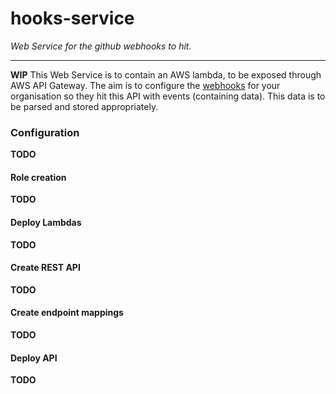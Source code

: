 hooks-service
=============

_Web Service for the github webhooks to hit._

-----------

**WIP**
This Web Service is to contain an AWS lambda, to be exposed through AWS API Gateway. The aim is to configure the
[webhooks](https://developer.github.com/webhooks/) for your organisation so they hit this API with events (containing data). This data is to be
parsed and stored appropriately.

### Configuration

**TODO**

#### Role creation

**TODO**

#### Deploy Lambdas

**TODO**

#### Create REST API

**TODO**

#### Create endpoint mappings

**TODO**

#### Deploy API

**TODO**
